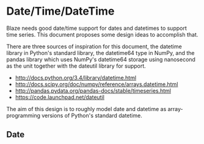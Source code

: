 ﻿# Date/Time/DateTime

Blaze needs good date/time support for dates and
datetimes to support time series. This document
proposes some design ideas to accomplish that.

There are three sources of inspiration for this
document, the datetime library in Python's standard
library, the datetime64 type in NumPy, and
the pandas library which uses NumPy's datetime64
storage using nanosecond as the unit together
with the dateutil library for support.

* http://docs.python.org/3.4/library/datetime.html
* http://docs.scipy.org/doc/numpy/reference/arrays.datetime.html
* http://pandas.pydata.org/pandas-docs/stable/timeseries.html
* https://code.launchpad.net/dateutil

The aim of this design is to roughly
model date and datetime as array-programming versions
of Python's standard datetime.

## Date

